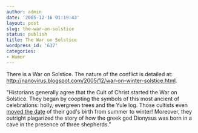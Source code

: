 ```yaml
---
author: admin
date: '2005-12-16 01:19:43'
layout: post
slug: the-war-on-solstice
status: publish
title: The War on Solstice
wordpress_id: '637'
categories:
- Humor
---
```

There is a War on Solstice.
The nature of the conflict is detailed at:
<a href="http://nanovirus.blogspot.com/2005/12/war-on-winter-solstice.html">http://nanovirus.blogspot.com/2005/12/war-on-winter-solstice.html</a>.

"Historians generally agree that the Cult of Christ started the War on Solstice. They began by coopting the symbols of this most ancient of celebrations: holly, evergreen trees and the Yule log. Those cultists even <a href="http://www.ucg.org/booklets/JC/prophecy_jesusborn.htm">moved the date</a> of their god's birth from summer to winter! Moreover, they outright plagarized the story of how the greek god Dionysus was born in a cave in the presence of three shepherds."
